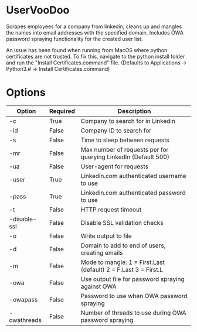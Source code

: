 # UserVooDoo

Scrapes employees for a company from linkedin, cleans up and mangles the names into email addresses with the specified domain. Includes OWA password spraying functionality for the created user list.

An issue has been found when running from MacOS where python certificates are not trusted. To fix this, navigate to the python install folder and run the "Install Certificates.command" file.
(Defaults to Applications -> Python3.# -> Install Certificates.command)

# Options
| Option | Required | Description |
| ------ | ------ | ------ |
| -c | True | Company to search for in Linkedin |
| -id | False | Company ID to search for | 
| -s | False | Time to sleep between requests | 
| -mr | False | Max number of requests per for querying LinkedIn (Default 500) | 
| -ua | False | User-agent for requests | 
| -user | True | Linkedin.com authenticated username to use | 
| -pass | True | Linkedin.com authenticated password to use | 
| -t | False | HTTP request timeout | 
| -disable-ssl | False | Disable SSL validation checks | 
| -o | False | Write output to file | 
| -d | False | Domain to add to end of users, creating emails | 
| -m | False | Mode to mangle: 1 = First.Last (default) 2 = F.Last 3 = First.L | 
| -owa | False | Use output file for password spraying against OWA | 
| -owapass | False | Password to use when OWA password spraying | 
| -owathreads | False | Number of threads to use during OWA password spraying. | 
